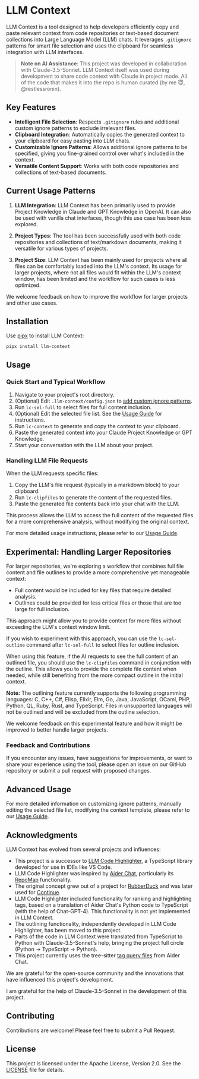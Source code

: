 # LLM Context

LLM Context is a tool designed to help developers efficiently copy and paste relevant context from code repositories or text-based document collections into Large Language Model (LLM) chats. It leverages `.gitignore` patterns for smart file selection and uses the clipboard for seamless integration with LLM interfaces.

> **Note on AI Assistance**: This project was developed in collaboration with Claude-3.5-Sonnet. LLM Context itself was used during development to share code context with Claude in project mode. All of the code that makes it into the repo is human curated (by me 😇, @restlessronin).

## Key Features

- **Intelligent File Selection**: Respects `.gitignore` rules and additional custom ignore patterns to exclude irrelevant files.
- **Clipboard Integration**: Automatically copies the generated context to your clipboard for easy pasting into LLM chats.
- **Customizable Ignore Patterns**: Allows additional ignore patterns to be specified, giving you fine-grained control over what's included in the context.
- **Versatile Content Support**: Works with both code repositories and collections of text-based documents.

## Current Usage Patterns

1. **LLM Integration**: LLM Context has been primarily used to provide Project Knowledge in Claude and GPT Knowledge in OpenAI. It can also be used with vanilla chat interfaces, though this use case has been less explored.

2. **Project Types**: The tool has been successfully used with both code repositories and collections of text/markdown documents, making it versatile for various types of projects.

3. **Project Size**: LLM Context has been mainly used for projects where all files can be comfortably loaded into the LLM's context. Its usage for larger projects, where not all files would fit within the LLM's context window, has been limited and the workflow for such cases is less optimized.

We welcome feedback on how to improve the workflow for larger projects and other use cases.

## Installation

Use [pipx](https://pypa.github.io/pipx/) to install LLM Context:

```
pipx install llm-context
```

## Usage

### Quick Start and Typical Workflow

1. Navigate to your project's root directory.
2. (Optional) Edit `.llm-context/config.json` to [add custom ignore patterns](docs/usage.md#customizing-ignore-patterns).
3. Run `lc-sel-full` to select files for full content inclusion.
4. (Optional) Edit the selected file list. See the [Usage Guide](docs/usage.md#manually-editing-selected-files) for instructions.
5. Run `lc-context` to generate and copy the context to your clipboard.
6. Paste the generated context into your Claude Project Knowledge or GPT Knowledge.
7. Start your conversation with the LLM about your project.

### Handling LLM File Requests

When the LLM requests specific files:

1. Copy the LLM's file request (typically in a markdown block) to your clipboard.
2. Run `lc-clipfiles` to generate the content of the requested files.
3. Paste the generated file contents back into your chat with the LLM.

This process allows the LLM to access the full content of the requested files for a more comprehensive analysis, without modifying the original context.

For more detailed usage instructions, please refer to our [Usage Guide](docs/usage.md).

## Experimental: Handling Larger Repositories

For larger repositories, we're exploring a workflow that combines full file content and file outlines to provide a more comprehensive yet manageable context:

- Full content would be included for key files that require detailed analysis.
- Outlines could be provided for less critical files or those that are too large for full inclusion.

This approach might allow you to provide context for more files without exceeding the LLM's context window limit.

If you wish to experiment with this approach, you can use the `lc-sel-outline` command after `lc-sel-full` to select files for outline inclusion.

When using this feature, if the AI requests to see the full content of an outlined file, you should use the `lc-clipfiles` command in conjunction with the outline. This allows you to provide the complete file content when needed, while still benefiting from the more compact outline in the initial context.

**Note:** The outlining feature currently supports the following programming languages:
C, C++, C#, Elisp, Elixir, Elm, Go, Java, JavaScript, OCaml, PHP, Python, QL, Ruby, Rust, and TypeScript. Files in unsupported languages will not be outlined and will be excluded from the outline selection.

We welcome feedback on this experimental feature and how it might be improved to better handle larger projects.

### Feedback and Contributions

If you encounter any issues, have suggestions for improvements, or want to share your experience using the tool, please open an issue on our GitHub repository or submit a pull request with proposed changes.

## Advanced Usage

For more detailed information on customizing ignore patterns, manually editing the selected file list, modifying the context template, please refer to our [Usage Guide](docs/usage.md).

## Acknowledgments

LLM Context has evolved from several projects and influences:

- This project is a successor to [LLM Code Highlighter](https://github.com/restlessronin/llm-code-highlighter), a TypeScript library developed for use in IDEs like VS Code.
- LLM Code Highlighter was inspired by [Aider Chat](https://github.com/paul-gauthier/aider), particularly its [RepoMap](https://aider.chat/docs/repomap.html) functionality.
- The original concept grew out of a project for [RubberDuck](https://github.com/rubberduck-ai/rubberduck-vscode) and was later used for [Continue](https://github.com/continuedev/continuedev).
- LLM Code Highlighter included functionality for ranking and highlighting tags, based on a translation of Aider Chat's Python code to TypeScript (with the help of Chat-GPT-4). This functionality is not yet implemented in LLM Context.
- The outlining functionality, independently developed in LLM Code Highlighter, has been moved to this project.
- Parts of the code in LLM Context were translated from TypeScript to Python with Claude-3.5-Sonnet's help, bringing the project full circle (Python -> TypeScript -> Python).
- This project currently uses the tree-sitter [tag query files](src/llm_context/highlighter/tag-qry/) from Aider Chat.

We are grateful for the open-source community and the innovations that have influenced this project's development.

I am grateful for the help of Claude-3.5-Sonnet in the development of this project.

## Contributing

Contributions are welcome! Please feel free to submit a Pull Request.

## License

This project is licensed under the Apache License, Version 2.0. See the [LICENSE](LICENSE) file for details.